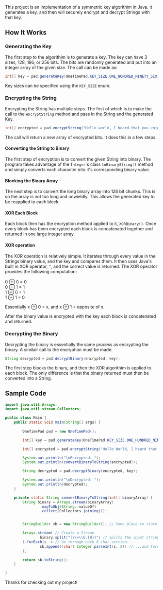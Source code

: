 This project is an implementation of a symmetric key algorithim in Java. It generates a key, and then will securely 
encrypt and decrypt Strings with that key.
## How It Works
### Generating the Key
The first step to the algorithim is to generate a key. The key can have 3 sizes, 128, 196, or 256 bits. 
The bits are randomly generated and put into an integer array of the given size. 
The call can be made as: 
```java
int[] key = pad.generateKey(OneTimePad.KEY_SIZE.ONE_HUNDRED_NINETY_SIX); 
```
Key sizes can be specified using the `KEY_SIZE` enum.
### Encrypting the String
Encrypting the String has multiple steps. The first of which is to make the call to the `encryptString` method and pass in the String and the generated Key.
```Java
int[] encrypted = pad.encryptString("Hello world, I heard that you enjoy wacki mac on your pasta!" , key);
```
The call will return a new array of encrypted bits. It does this in a few steps.
#### Converting the String to Binary
The first step of encryption is to convert the given String into binary. The program takes advantage of the `Integer`'s class
`toBinaryString()` method and simply converts each character into it's corresponding binary value. 
#### Blocking the Binary Array
The next step is to convert the long binary array into 128 bit chunks. This is so the array is not too long 
and unwieldly. This allows the generated key to be reapplied to each block. 
#### XOR Each Block
Each block then has the encryption method applied to it, `XORBinary()`. Once every block has been encrypted
each block is concatenated together and returned in one large integer array.
#### XOR operation
The XOR operation is relatively simple. It iterates through every value in the Strings binary value, and the key and compares them. 
It then uses Java's built in XOR operator, `^`, and the correct value is returned. The XOR operator provides the following computation:
 <br>
 <br> 0 ⊕ 0 = 0
 <br> 0 ⊕ 1 = 1
 <br> 1 ⊕ 0 = 1
 <br> 1 ⊕ 1 = 0
 <br>

Essentially x ⊕ 0 = x, and x ⊕ 1 = opposite of x. 

After the binary value is encrypted with the key each block is concatenated and returned.

### Decrypting the Binary
Decrypting the binary is essentially the same process as encrypting the binary. A similair call to the encryption must be made: 
```Java
String decrypted = pad.decryptBinary(encrypted, key);
```
The first step blocks the binary, and then the XOR algorithim is applied to each block. The only difference is that the binary returned must then be 
converted into a String. 


## Sample Code

```Java
import java.util.Arrays;
import java.util.stream.Collectors;

public class Main {
    public static void main(String[] args) {
        
        OneTimePad pad = new OneTimePad();

        int[] key = pad.generateKey(OneTimePad.KEY_SIZE.ONE_HUNDRED_NINETY_SIX);

        int[] encrypted = pad.encryptString("Hello World, I heard that you enjoy wacki mac on your pasta!" , key);

        System.out.println("\nEncrypted: ");
        System.out.println(convertBinaryToString(encrypted));

        String decrypted = pad.decryptBinary(encrypted, key);

        System.out.println("\nDecrypted: ");
        System.out.println(decrypted);
    }

    private static String convertBinaryToString(int[] binaryArray) {
        String binary = Arrays.stream(binaryArray)
                .mapToObj(String::valueOf)
                .collect(Collectors.joining());


        StringBuilder sb = new StringBuilder(); // Some place to store the chars

        Arrays.stream( // Create a Stream
                binary.split("(?<=\\G.{8})") // Splits the input string into 8-char-sections (Since a char has 8 bits = 1 byte)
        ).forEach(s -> // Go through each 8-char-section...
                sb.append((char) Integer.parseInt(s, 2)) // ...and turn it into an int and then to a char
        );

        return sb.toString();
    }

}
```

Thanks for checking out my project!
